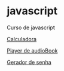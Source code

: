 # javascript
 Curso de javascript 

<a href='teste/calculadora/index.html'> Calculadora </a>

<a href='itensivão-java-script/aula1/aula 1 (do zero)/index.html'> Player de audioBook </a>

<a href="teste/gerador_senha/index.html"> Gerador de senha</a>
